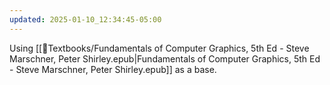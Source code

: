 ```yaml
---
updated: 2025-01-10_12:34:45-05:00
---
```


Using [[📗Textbooks/Fundamentals of Computer Graphics, 5th Ed - Steve Marschner, Peter Shirley.epub|Fundamentals of Computer Graphics, 5th Ed - Steve Marschner, Peter Shirley.epub]] as a base.


